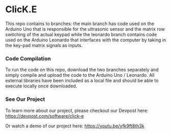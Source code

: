 # ClicK.E

This repo contains to branches: the main branch has code used on the Arduino Uno that is responsible for the ultrasonic sensor and the matrix row switching of the actual keypad while the leonardo branch contains code used on the Arduino Leonardo that interfaces with the computer by taking in the key-pad matrix signals as inputs.

### Code Compilation

To run the code on this repo, download the two branches separately and simply compile and upload the code to the Arduino Uno / Leonardo. All external libraries have been included as a local file and should be able to execute locally once downloaded.

### See Our Project

To learn more about our project, please checkout our Devpost here: https://devpost.com/software/click-e

Or watch a demo of our project here: https://youtu.be/yfk9ft8th3k
